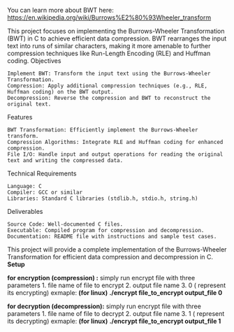 You can learn more about BWT here: https://en.wikipedia.org/wiki/Burrows%E2%80%93Wheeler_transform

This project focuses on implementing the Burrows-Wheeler Transformation (BWT) in C to achieve efficient data compression. BWT rearranges the input text into runs of similar characters, making it more amenable to further compression techniques like Run-Length Encoding (RLE) and Huffman coding.
Objectives

    Implement BWT: Transform the input text using the Burrows-Wheeler Transformation.
    Compression: Apply additional compression techniques (e.g., RLE, Huffman coding) on the BWT output.
    Decompression: Reverse the compression and BWT to reconstruct the original text.

Features

    BWT Transformation: Efficiently implement the Burrows-Wheeler transform.
    Compression Algorithms: Integrate RLE and Huffman coding for enhanced compression.
    File I/O: Handle input and output operations for reading the original text and writing the compressed data.

Technical Requirements

    Language: C
    Compiler: GCC or similar
    Libraries: Standard C libraries (stdlib.h, stdio.h, string.h)

Deliverables

    Source Code: Well-documented C files.
    Executable: Compiled program for compression and decompression.
    Documentation: README file with instructions and sample test cases.

This project will provide a complete implementation of the Burrows-Wheeler Transformation for efficient data compression and decompression in C.
 **Setup**
 
  **for encryption (compression) :**
    simply run encrypt file with three parameters 1. file name of file to encrypt 2. output file name 3. 0 ( represent its encrypting)
    exmaple: **(for linux)**
        **./encrypt file_to_encrypt output_file 0**

  **for decryption (decompression):**
    simply run encrypt file with three parameters 1. file name of file to decrypt 2. output file name 3. 1 ( represent its decrypting)
    exmaple: **(for linux)**
        **./encrypt file_to_encrypt output_file 1**

